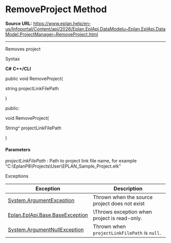 # RemoveProject Method

**Source URL:** https://www.eplan.help/en-us/Infoportal/Content/api/2026/Eplan.EplApi.DataModelu~Eplan.EplApi.DataModel.ProjectManager~RemoveProject.html

---

Removes project

Syntax

**C#**
**C++/CLI**


public void RemoveProject( 

   string projectLinkFilePath

)

public:

void RemoveProject( 

   String^ projectLinkFilePath

)


#### Parameters

*projectLinkFilePath*
:   Path to project link file name, for example "C\:\\EplanP8\\Projects\\User\\EPLAN\_Sample\_Project.elk"

Exceptions

| Exception | Description |
| --- | --- |
| [System.ArgumentException](#) | Thrown when the source project does not exist |
| [Eplan.EplApi.Base.BaseException](Eplan.EplApi.Baseu~Eplan.EplApi.Base.BaseException.html) | \Throws exception when project is read\-only. |
| [System.ArgumentNullException](#) | Thrown when `projectLinkFilePath` is `null`. |
